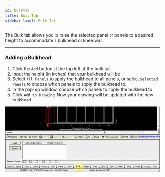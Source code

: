 ```yaml
---
id: bulktab
title: Bulk Tab
sidebar_label: Bulk Tab
---
```


The Bulk tab allows you to raise the selected panel or panels to a desired height to accommodate a bulkhead or knee wall.

---

### Adding a Bulkhead

1. Click the `Add` button at the top left of the bulk tab
2. Input the height (in inches) that your bulkhead will be
3. Select `All Panels` to apply the bulkhead to all panels, or select `Selected Panels` to choose which panels to apply the bulkhead to.
4. In the pop-up window, choose which panels to apply the bulkhead to
5. Click `Add to Drawing`. Now your drawing will be updated with the new bulkhead

![img](../../static/img/elevation_tabs/9_bulk_tab/bulk1.gif)
